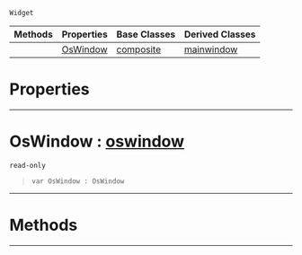  `Widget`

|Methods|Properties|Base Classes|Derived Classes|
|---|---|---|---|
| |[ OsWindow](rootwidget.md#oswindow-zilch-engine-doc)|[composite](composite.md)|[mainwindow](mainwindow.md)|


 #  Properties


---  
 #  OsWindow : [oswindow](oswindow.md)

 `read-only`

> 
> ```TS:Nada
> var OsWindow : OsWindow


---  
 #  Methods


---  
 

 